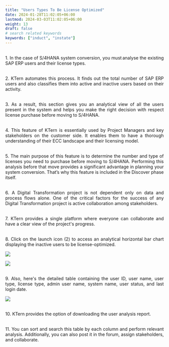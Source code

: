 ```yaml
---
title: "Users Types To Be License Optimized"
date: 2024-01-28T11:02:05+06:00
lastmod: 2024-03-03T11:02:05+06:00
weight: 13
draft: false
# search related keywords
keywords: ["induct", "instate"]
---
```

<div style='text-align: justify;'>
 
</br>1. In the case of S/4HANA system conversion, you must analyse the existing SAP ERP users and their license types. 

</br>2. KTern automates this process. It finds out the total number of SAP ERP users and also classifies them into active and inactive users based on their activity. 

</br>3. As a result, this section gives you an analytical view of all the users present in the system and helps you make the right decision with respect license purchase before moving to S/4HANA.

</br>4. This feature of KTern is essentially used by Project Managers and key stakeholders on the customer side. It enables them to have a thorough understanding of their ECC landscape and their licensing model. 

</br>5. The main purpose of this feature is to determine the number and type of licenses you need to purchase before moving to S/4HANA. Performing this analysis before that move provides a significant advantage in planning your system conversion. That’s why this feature is included in the Discover phase itself.

</br>6. A Digital Transformation project is not dependent only on data and process flows alone. One of the critical factors for the success of any Digital Transformation project is active collaboration among stakeholders. 

</br>7. KTern provides a single platform where everyone can collaborate and have a clear view of the project's progress. 

</br>8. Click on the launch icon (2) to access an analytical horizontal bar chart displaying the inactive users to be license-optimized. 

![](https://storage.googleapis.com/ktern-public-files/product-documentation/Digital%20Maps/48_launch_user_types_to_be_license_optimized_landscape_assessment_digital_maps.png)
 
![](https://storage.googleapis.com/ktern-public-files/product-documentation/Digital%20Maps/49_user_types_to_be_license_optimized_landscape_assessment_digital_maps.png)

</br>9. Also, here's the detailed table containing the user ID, user name, user type, license type, admin user name, system name, user status, and last login date.

![](https://storage.googleapis.com/ktern-public-files/product-documentation/Digital%20Maps/50_table_user_types_to_be_license_optimized_landscape_assessment_digital_maps.png)

</br>10. KTern provides the option of downloading the user analysis report. 

</br>11. You can sort and search this table by each column and perform relevant analysis. Additionally, you can also post it in the forum, assign stakeholders, and collaborate.

</div>
